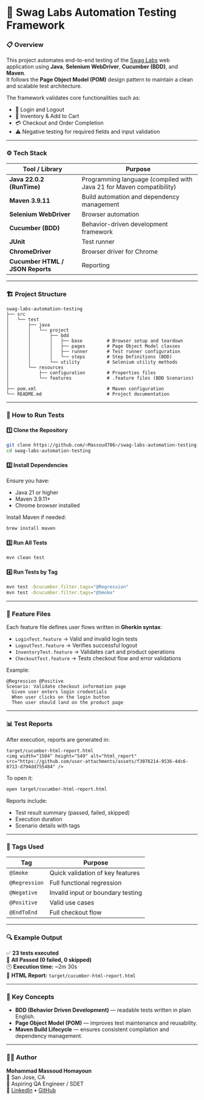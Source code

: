
# 🧪 Swag Labs Automation Testing Framework

### 📋 Overview
This project automates end-to-end testing of the [Swag Labs](https://www.saucedemo.com/v1/index.html) web application using **Java**, **Selenium WebDriver**, **Cucumber (BDD)**, and **Maven**.  
It follows the **Page Object Model (POM)** design pattern to maintain a clean and scalable test architecture.

The framework validates core functionalities such as:
- 🔐 Login and Logout  
- 🛒 Inventory & Add to Cart  
- 💳 Checkout and Order Completion  
- ⚠️ Negative testing for required fields and input validation  

---

### ⚙️ Tech Stack
| Tool / Library | Purpose |
|-----------------|----------|
| **Java 22.0.2 (RunTime)** | Programming language (compiled with Java 21 for Maven compatibility) |
| **Maven 3.9.11** | Build automation and dependency management |
| **Selenium WebDriver** | Browser automation |
| **Cucumber (BDD)** | Behavior-driven development framework |
| **JUnit** | Test runner |
| **ChromeDriver** | Browser driver for Chrome |
| **Cucumber HTML / JSON Reports** | Reporting |

---

### 🏗️ Project Structure
```
swag-labs-automation-testing
├── src
│   └── test
│       ├── java
│       │   └── project
│       │       ├── bdd
│       │       │   ├── base         # Browser setup and teardown
│       │       │   ├── pages        # Page Object Model classes
│       │       │   ├── runner       # Test runner configuration
│       │       │   └── steps        # Step Definitions (BDD)
│       │       └── utility          # Selenium utility methods
│       └── resources
│           ├── configuration        # Properties files
│           └── features             # .feature files (BDD Scenarios)
│
├── pom.xml                          # Maven configuration
└── README.md                        # Project documentation
```

---

### 🚀 How to Run Tests

#### **1️⃣ Clone the Repository**
```bash
git clone https://github.com/<Massoud786>/swag-labs-automation-testing.git
cd swag-labs-automation-testing
```

#### **2️⃣ Install Dependencies**
Ensure you have:
- Java 21 or higher  
- Maven 3.9.11+  
- Chrome browser installed  

Install Maven if needed:
```bash
brew install maven
```

#### **3️⃣ Run All Tests**
```bash
mvn clean test
```

#### **4️⃣ Run Tests by Tag**
```bash
mvn test -Dcucumber.filter.tags="@Regression"
mvn test -Dcucumber.filter.tags="@Smoke"
```

---

### 🧩 Feature Files
Each feature file defines user flows written in **Gherkin syntax**:

- `LoginTest.feature` → Valid and invalid login tests  
- `LogoutTest.feature` → Verifies successful logout  
- `InventoryTest.feature` → Validates cart and product operations  
- `CheckoutTest.feature` → Tests checkout flow and error validations  

Example:
```gherkin
@Regression @Positive
Scenario: Validate checkout information page
  Given user enters login credentials
  When user clicks on the login button
  Then user should land on the product page
```

---

### 📊 Test Reports
After execution, reports are generated in:
```
target/cucumber-html-report.html
<img width="1504" height="549" alt="html_report" src="https://github.com/user-attachments/assets/f3076214-9536-4dc6-8713-d794dd755484" />

```

To open it:
```bash
open target/cucumber-html-report.html
```

Reports include:
- Test result summary (passed, failed, skipped)
- Execution duration
- Scenario details with tags

---

### 🧱 Tags Used
| Tag | Purpose |
|-----|----------|
| `@Smoke` | Quick validation of key features |
| `@Regression` | Full functional regression |
| `@Negative` | Invalid input or boundary testing |
| `@Positive` | Valid use cases |
| `@EndToEnd` | Full checkout flow |

---

### 🔍 Example Output
✅ **23 tests executed**  
💚 **All Passed (0 failed, 0 skipped)**  
🕒 **Execution time:** ~2m 30s  
📄 **HTML Report:** `target/cucumber-html-report.html`

---

### 🧠 Key Concepts
- **BDD (Behavior Driven Development)** — readable tests written in plain English.  
- **Page Object Model (POM)** — improves test maintenance and reusability.  
- **Maven Build Lifecycle** — ensures consistent compilation and dependency management.  

---

### 🧑‍💻 Author
**Mohammad Massoud Homayoun**  
📍 San Jose, CA  
💼 Aspiring QA Engineer / SDET  
🔗 [LinkedIn](https://www.linkedin.com/in/massoudh/) • [GitHub](https://github.com/Massoud786)  
